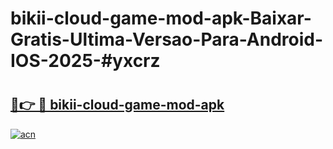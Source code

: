 # bikii-cloud-game-mod-apk-Baixar-Gratis-Ultima-Versao-Para-Android-IOS-2025-#yxcrz

# <h2><a href="https://ainizakaria.my?title=bikii-cloud-game-mod-apk&ref=24M">🔗👉 🔴 bikii-cloud-game-mod-apk</a></h2>

[![acn](https://github.com/user-attachments/assets/0f9c940e-d8b0-45ae-aac7-cd30a18b3e1c)](https://ainizakaria.my?title=bikii-cloud-game-mod-apk&ref=24M)


